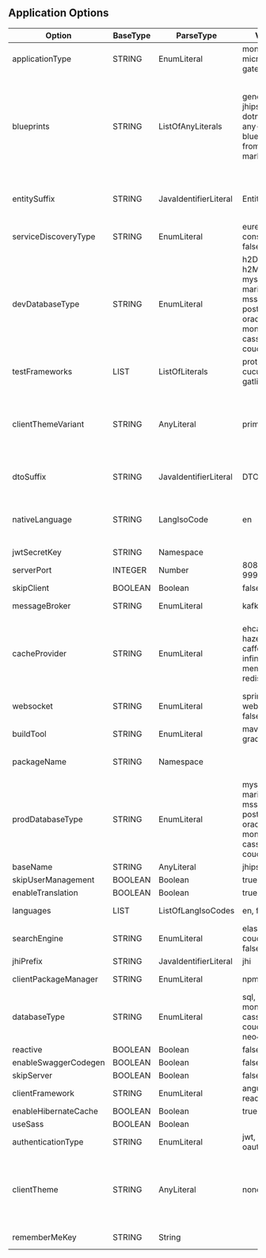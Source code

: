 ##  Application Options
| Option               | BaseType | ParseType             | Values                                                                               | Description                                                                                                                   |
| -------------------- | -------- | --------------------- | ------------------------------------------------------------------------------------ | ----------------------------------------------------------------------------------------------------------------------------- |
| applicationType      | STRING   | EnumLiteral           | monolith, microservice, gateway                                                        | One of the listed values                                                                                                      |
| blueprints           | STRING   | ListOfAnyLiterals     | generator-jhipster-dotnetcore, any-blueprint-from-marketplace                         | Any blueprint identifier e.g. [generator-jhipster-dotnetcore]. Please note that the prefix 'generator-jhipster-' is optional. |
| entitySuffix         | STRING   | JavaIdentifierLiteral | Entity                                                                               | Suffix for entities. false for empty string                                                                                   |
| serviceDiscoveryType | STRING   | EnumLiteral           | eureka, consul, no, false                                                               | One of the listed values                                                                                                      |
| devDatabaseType      | STRING   | EnumLiteral           | h2Disk, h2Memory, mysql, mariadb, mssql, postgresql, oracle, no, mongodb, cassandra, couchbase | One of the listed values or one of the prod database type                                                                     |
| testFrameworks       | LIST     | ListOfLiterals        | protractor, cucumber, gatling                                                          | Braces mandatory                                                                                                              |
| clientThemeVariant   | STRING   | AnyLiteral            | primary                                                                              | You can put whatever value you want,  provided you know it will work (like dark,  or light)                                     |
| dtoSuffix            | STRING   | JavaIdentifierLiteral | DTO                                                                                  | Suffix for DTOs. false for empty string                                                                                       |
| nativeLanguage       | STRING   | LangIsoCode           | en                                                                                   | One of the languages as ISO code supported by JHipster                                                                        |
| jwtSecretKey         | STRING   | Namespace             |                                                                                      |                                                                                                                               |
| serverPort           | INTEGER  | Number                | 8080, 8081, 9999                                                                       | Depends on the app type                                                                                                       |
| skipClient           | BOOLEAN  | Boolean               | false                                                                                | true or false                                                                                                                 |
| messageBroker        | STRING   | EnumLiteral           | kafka, false                                                                          | One of the listed values                                                                                                      |
| cacheProvider        | STRING   | EnumLiteral           | ehcache, hazelcast, caffeine, infinispan, memcached, redis, no                             | One of the listed values,  ehcache for monoliths and gateways,  hazelcast otherwise                                             |
| websocket            | STRING   | EnumLiteral           | spring-websocket, false                                                               |                                                                                                                               |
| buildTool            | STRING   | EnumLiteral           | maven, gradle                                                                         | One of the listed values                                                                                                      |
| packageName          | STRING   | Namespace             |                                                                                      | Sets the packageFolder option                                                                                                 |
| prodDatabaseType     | STRING   | EnumLiteral           | mysql, mariadb, mssql, postgresql, oracle, no, mongodb, cassandra, couchbase                 | One of the listed values                                                                                                      |
| baseName             | STRING   | AnyLiteral            | jhipster                                                                             |                                                                                                                               |
| skipUserManagement   | BOOLEAN  | Boolean               | true                                                                                 |                                                                                                                               |
| enableTranslation    | BOOLEAN  | Boolean               | true                                                                                 |                                                                                                                               |
| languages            | LIST     | ListOfLangIsoCodes    | en, fr                                                                                | Braces are mandatory                                                                                                          |
| searchEngine         | STRING   | EnumLiteral           | elasticsearch, couchbase, false                                                        | One of the listed values                                                                                                      |
| jhiPrefix            | STRING   | JavaIdentifierLiteral | jhi                                                                                  |                                                                                                                               |
| clientPackageManager | STRING   | EnumLiteral           | npm                                                                                  | One of the listed values                                                                                                      |
| databaseType         | STRING   | EnumLiteral           | sql, mongodb, cassandra, couchbase, neo4j, no                                             | One of the listed values or one of the prod database type                                                                     |
| reactive             | BOOLEAN  | Boolean               | false                                                                                | true or false                                                                                                                 |
| enableSwaggerCodegen | BOOLEAN  | Boolean               | false                                                                                | true or false                                                                                                                 |
| skipServer           | BOOLEAN  | Boolean               | false                                                                                | true or false                                                                                                                 |
| clientFramework      | STRING   | EnumLiteral           | angularX, react, vue                                                                   | One of the listed values                                                                                                      |
| enableHibernateCache | BOOLEAN  | Boolean               | true                                                                                 | true or false                                                                                                                 |
| useSass              | BOOLEAN  | Boolean               |                                                                                      | true or false                                                                                                                 |
| authenticationType   | STRING   | EnumLiteral           | jwt, session, oauth2                                                                   | One of the listed values                                                                                                      |
| clientTheme          | STRING   | AnyLiteral            | none                                                                                 | You can put whatever value you want,  provided you know it will work (like yeti)                                               |
| rememberMeKey        | STRING   | String                |                                                                                      | Remember me key                                                                                                               |
